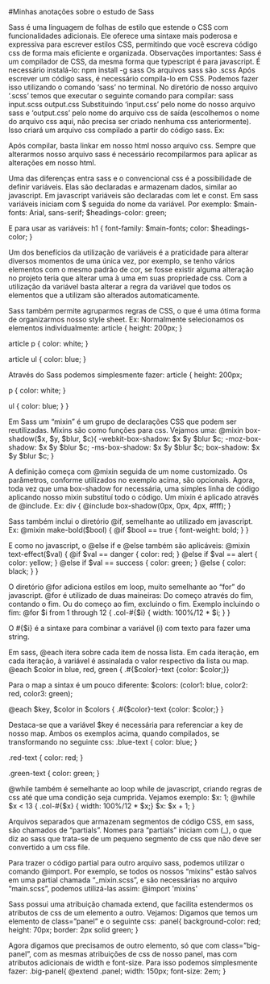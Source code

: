 #Minhas anotações sobre o estudo de Sass

Sass é uma linguagem de folhas de estilo que estende o CSS com funcionalidades adicionais. Ele oferece uma sintaxe mais poderosa e expressiva para escrever estilos CSS, permitindo que você escreva código css de forma mais eficiente e organizada.
Observações importantes:
Sass é um compilador de CSS, da mesma forma que typescript é para javascript.
É necessário instalá-lo:
npm install -g sass
Os arquivos sass são .scss
Após escrever um código sass, é necessário compila-lo em CSS. Podemos fazer isso utilizando o comando ‘sass’ no terminal. No diretório de nosso arquivo ‘.scss’ temos que executar o seguinte comando para compilar:
sass input.scss output.css
Substituindo ‘input.css’ pelo nome do nosso arquivo sass e ‘output.css’ pelo nome do arquivo css de saída (escolhemos o nome do arquivo css aqui, não precisa ser criado nenhuma css anteriormente). Isso criará um arquivo css compilado a partir do código sass. Ex:
 
Após compilar, basta linkar em nosso html nosso arquivo css.
Sempre que alterarmos nosso arquivo sass é necessário recompilarmos para aplicar as alterações em nosso html.

Uma das diferenças entra sass e o convencional css é a possibilidade de definir variáveis.
Elas são declaradas e armazenam dados, similar ao javascript.
Em javascript variáveis são declaradas com let e const. Em sass variáveis iniciam com $ seguida do nome da variável.
Por exemplo:
$main-fonts: Arial, sans-serif;
$headings-color: green;

E para usar as variáveis:
h1 {
  font-family: $main-fonts;
  color: $headings-color;
}

Um dos benefícios da utilização de variáveis é a praticidade para alterar diversos momentos de uma única vez, por exemplo, se tenho vários elementos com o mesmo padrão de cor, se fosse existir alguma alteração no projeto teria que alterar uma à uma em suas propriedade css. Com a utilização da variável basta alterar a regra da variável que todos os elementos que a utilizam são alterados automaticamente.

Sass também permite agruparmos regras de CSS, o que é uma ótima forma de organizarmos nosso style sheet.
Ex:
Normalmente selecionamos os elementos individualmente:
article {
  height: 200px;
}

article p {
  color: white;
}

article ul {
  color: blue;
}

Através do Sass podemos simplesmente fazer:
article {
  height: 200px;

  p {
    color: white;
  }

  ul {
    color: blue;
  }
}

Em Sass um “mixin” é um grupo de declarações CSS que podem ser reutilizadas.
Mixins são como funções para css. Vejamos uma:
@mixin box-shadow($x, $y, $blur, $c){ 
  -webkit-box-shadow: $x $y $blur $c;
  -moz-box-shadow: $x $y $blur $c;
  -ms-box-shadow: $x $y $blur $c;
  box-shadow: $x $y $blur $c;
}

A definição começa com @mixin seguida de um nome customizado.
Os parâmetros, conforme utilizados no exemplo acima, são opcionais.
Agora, toda vez que uma box-shadow for necessária, uma simples linha de código aplicando nosso mixin substituí todo o código. Um mixin é aplicado através de @include.
Ex:
div {
  @include box-shadow(0px, 0px, 4px, #fff);
}

Sass também inclui o diretório @if, semelhante ao utilizado em javascript.
Ex:
@mixin make-bold($bool) {
  @if $bool == true {
    font-weight: bold;
  }
}

E como no javascript, o @else if e @else também são aplicáveis:
@mixin text-effect($val) {
  @if $val == danger {
    color: red;
  }
  @else if $val == alert {
    color: yellow;
  }
  @else if $val == success {
    color: green;
  }
  @else {
    color: black;
  }
}

O diretório @for adiciona estilos em loop, muito semelhante ao “for” do javascript.
@for é utilizado de duas maineiras: Do começo através do fim, contando o fim. Ou do começo ao fim, excluindo o fim.
Exemplo incluindo o fim:
@for $i from 1 through 12 {
  .col-#{$i} { width: 100%/12 * $i; }
}

O #{$i} é a sintaxe para combinar a variável (i) com texto para fazer uma string. 


Em sass, @each itera sobre cada item de nossa lista. Em cada iteração, em cada iteração, à variável é assinalada o valor respectivo da lista ou map.
@each $color in blue, red, green {
  .#{$color}-text {color: $color;}}

Para o map a sintax é um pouco diferente:
$colors: (color1: blue, color2: red, color3: green);

@each $key, $color in $colors {
  .#{$color}-text {color: $color;}
}

Destaca-se que a variável $key é necessária para referenciar a key de nosso map. Ambos os exemplos acima, quando compilados, se transformando no seguinte css:
.blue-text {
  color: blue;
}

.red-text {
  color: red;
}

.green-text {
  color: green;
}


@while também é semelhante ao loop while de javascript, criando regras de css até que uma condição seja cumprida.
Vejamos exemplo:
$x: 1;
@while $x < 13 {
  .col-#{$x} { width: 100%/12 * $x;}
  $x: $x + 1;
}

Arquivos separados que armazenam segmentos de código CSS, em sass, são chamados de “partials”. Nomes para “partials” iniciam com (_), o que diz ao sass que trata-se de um pequeno segmento de css que não deve ser convertido a um css file.

Para trazer o código partial para outro arquivo sass, podemos utilizar o comando @import. Por exemplo, se todos os nossos “mixins” estão salvos em uma partial chamada “_mixin.scss”, e são necessárias no arquivo “main.scss”, podemos utilizá-las assim:
@import 'mixins'

Sass possui uma atribuição chamada extend, que facilita estendermos os atributos de css de um elemento a outro. Vejamos:
Digamos que temos um elemento de class=”panel” e o seguinte css:
.panel{
  background-color: red;
  height: 70px;
  border: 2px solid green;
}

Agora digamos que precisamos de outro elemento, só que com class=”big-panel”, com as mesmas atribuições de css de nosso panel, mas com atributos adicionais de width e font-size. Para isso podemos simplesmente fazer:
.big-panel{
  @extend .panel;
  width: 150px;
  font-size: 2em;
}

